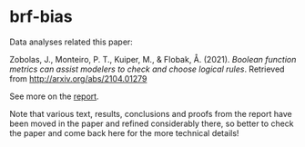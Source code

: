 # brf-bias 

Data analyses related this paper:

Zobolas, J., Monteiro, P. T., Kuiper, M., & Flobak, Å. (2021). *Boolean function metrics can assist modelers to check and choose logical rules*. Retrieved from http://arxiv.org/abs/2104.01279

See more on the [report](https://druglogics.github.io/brf-bias/).

Note that various text, results, conclusions and proofs from the report have been moved in the paper and refined considerably there, so better to check the paper and come back here for the more technical details!
